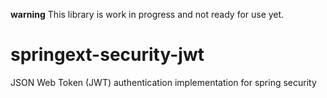 **warning**
This library is work in progress and not ready for use yet.
# springext-security-jwt
JSON Web Token (JWT) authentication implementation for spring security

